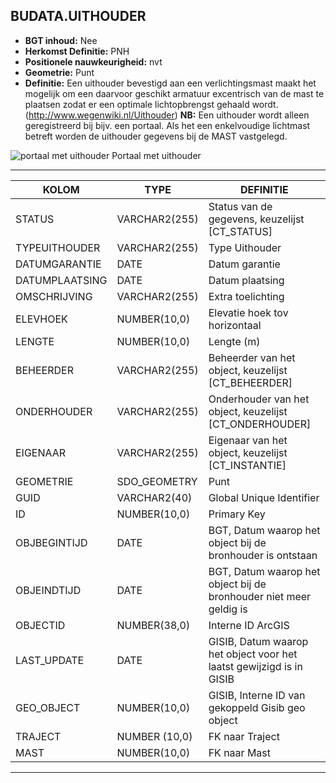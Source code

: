 ﻿## BUDATA.UITHOUDER


* __BGT inhoud:__ Nee
* __Herkomst Definitie:__ PNH
* __Positionele nauwkeurigheid:__ nvt
* __Geometrie:__ Punt
* __Definitie:__ Een uithouder bevestigd aan een verlichtingsmast maakt het mogelijk om een daarvoor geschikt armatuur excentrisch van de mast te plaatsen zodat er een optimale lichtopbrengst gehaald wordt.(http://www.wegenwiki.nl/Uithouder) __NB:__ Een uithouder wordt alleen geregistreerd bij bijv. een portaal. Als het een enkelvoudige lichtmast betreft worden de uithouder gegevens bij de MAST vastgelegd.

![portaal met uithouder](objectbladen\4_Ovl_Vri\portaal_uithouder.png)
Portaal met uithouder


***

|KOLOM                              |TYPE               |DEFINITIE|
|------                             |----               |-----    |
|STATUS                             |VARCHAR2(255)      |Status van de gegevens, keuzelijst [CT_STATUS]|
|TYPEUITHOUDER                      |VARCHAR2(255)      |Type Uithouder|
|DATUMGARANTIE                      |DATE               |Datum garantie|
|DATUMPLAATSING                     |DATE               |Datum plaatsing|
|OMSCHRIJVING                       |VARCHAR2(255)      |Extra toelichting|
|ELEVHOEK                           |NUMBER(10,0)       |Elevatie hoek tov horizontaal|
|LENGTE                             |NUMBER(10,0)       |Lengte (m)|
|BEHEERDER                          |VARCHAR2(255)      |Beheerder van het object, keuzelijst [CT_BEHEERDER]|
|ONDERHOUDER                        |VARCHAR2(255)      |Onderhouder van het object, keuzelijst [CT_ONDERHOUDER]|
|EIGENAAR                           |VARCHAR2(255)      |Eigenaar van het object, keuzelijst [CT_INSTANTIE]|
|GEOMETRIE                          |SDO_GEOMETRY       |Punt|
|GUID                                |VARCHAR2(40)      |Global Unique Identifier|
|ID                                 |NUMBER(10,0)       |Primary Key|
|OBJBEGINTIJD                       |DATE               |BGT, Datum waarop het object bij de bronhouder is ontstaan|
|OBJEINDTIJD                        |DATE               |BGT, Datum waarop het object bij de bronhouder niet meer geldig is|
|OBJECTID                           |NUMBER(38,0)       |Interne ID ArcGIS|
|LAST_UPDATE                        |DATE               |GISIB, Datum waarop het object voor het laatst gewijzigd is in GISIB|
|GEO_OBJECT                         |NUMBER(10,0)       |GISIB, Interne ID van gekoppeld Gisib geo object|
|TRAJECT                            |NUMBER (10,0)      |FK naar Traject|
|MAST                               |NUMBER(10,0)       |FK naar Mast|

***

